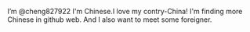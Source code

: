 I’m @cheng827922
I'm Chinese.I love my contry-China!
I'm finding more Chinese in github web.
And I also want to meet some foreigner.
